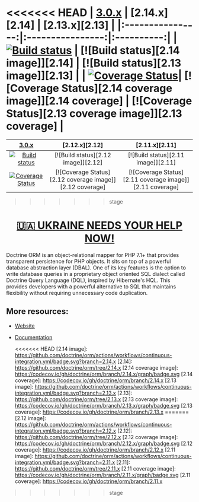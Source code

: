 <<<<<<< HEAD
| [3.0.x][3.0] | [2.14.x][2.14] | [2.13.x][2.13] |
|:----------------:|:----------------:|:----------:|
| [![Build status][3.0 image]][3.0] | [![Build status][2.14 image]][2.14] | [![Build status][2.13 image]][2.13] |
| [![Coverage Status][3.0 coverage image]][3.0 coverage]| [![Coverage Status][2.14 coverage image]][2.14 coverage] | [![Coverage Status][2.13 coverage image]][2.13 coverage]  |
=======
| [3.0.x][3.0] | [2.12.x][2.12] | [2.11.x][2.11] |
|:----------------:|:----------------:|:----------:|
| [![Build status][3.0 image]][3.0] | [![Build status][2.12 image]][2.12] | [![Build status][2.11 image]][2.11] |
| [![Coverage Status][3.0 coverage image]][3.0 coverage]| [![Coverage Status][2.12 coverage image]][2.12 coverage] | [![Coverage Status][2.11 coverage image]][2.11 coverage]  |
>>>>>>> stage

[<h1 align="center">🇺🇦 UKRAINE NEEDS YOUR HELP NOW!</h1>](https://www.doctrine-project.org/stop-war.html)

Doctrine ORM is an object-relational mapper for PHP 7.1+ that provides transparent persistence
for PHP objects. It sits on top of a powerful database abstraction layer (DBAL). One of its key features
is the option to write database queries in a proprietary object oriented SQL dialect called Doctrine Query Language (DQL),
inspired by Hibernate's HQL. This provides developers with a powerful alternative to SQL that maintains flexibility
without requiring unnecessary code duplication.


## More resources:

* [Website](http://www.doctrine-project.org)
* [Documentation](https://www.doctrine-project.org/projects/doctrine-orm/en/stable/index.html)


  [3.0 image]: https://github.com/doctrine/orm/actions/workflows/continuous-integration.yml/badge.svg?branch=3.0.x
  [3.0]: https://github.com/doctrine/orm/tree/3.0.x
  [3.0 coverage image]: https://codecov.io/gh/doctrine/orm/branch/3.0.x/graph/badge.svg
  [3.0 coverage]: https://codecov.io/gh/doctrine/orm/branch/3.0.x
<<<<<<< HEAD
  [2.14 image]: https://github.com/doctrine/orm/actions/workflows/continuous-integration.yml/badge.svg?branch=2.14.x
  [2.14]: https://github.com/doctrine/orm/tree/2.14.x
  [2.14 coverage image]: https://codecov.io/gh/doctrine/orm/branch/2.14.x/graph/badge.svg
  [2.14 coverage]: https://codecov.io/gh/doctrine/orm/branch/2.14.x
  [2.13 image]: https://github.com/doctrine/orm/actions/workflows/continuous-integration.yml/badge.svg?branch=2.13.x
  [2.13]: https://github.com/doctrine/orm/tree/2.13.x
  [2.13 coverage image]: https://codecov.io/gh/doctrine/orm/branch/2.13.x/graph/badge.svg
  [2.13 coverage]: https://codecov.io/gh/doctrine/orm/branch/2.13.x
=======
  [2.12 image]: https://github.com/doctrine/orm/actions/workflows/continuous-integration.yml/badge.svg?branch=2.12.x
  [2.12]: https://github.com/doctrine/orm/tree/2.12.x
  [2.12 coverage image]: https://codecov.io/gh/doctrine/orm/branch/2.12.x/graph/badge.svg
  [2.12 coverage]: https://codecov.io/gh/doctrine/orm/branch/2.12.x
  [2.11 image]: https://github.com/doctrine/orm/actions/workflows/continuous-integration.yml/badge.svg?branch=2.11.x
  [2.11]: https://github.com/doctrine/orm/tree/2.11.x
  [2.11 coverage image]: https://codecov.io/gh/doctrine/orm/branch/2.11.x/graph/badge.svg
  [2.11 coverage]: https://codecov.io/gh/doctrine/orm/branch/2.11.x
>>>>>>> stage
